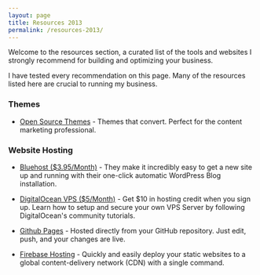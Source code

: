 ```yaml
---
layout: page
title: Resources 2013
permalink: /resources-2013/
---
```



Welcome to the resources section, a curated list of the tools and websites I strongly recommend for building and optimizing your business.

I have tested every recommendation on this page. Many of the resources listed here are crucial to running my business.

### Themes
- [Open Source Themes](/open-source/) - Themes that convert. Perfect for the content marketing professional.

### Website Hosting
- [Bluehost ($3.95/Month)](https://desiredpersona.com/go/bluehost/) - They make it incredibly easy to get a new site up and running with their one-click automatic WordPress Blog installation.

- [DigitalOcean VPS ($5/Month)](https://m.do.co/c/04ae6385aa45) - Get $10 in hosting credit when you sign up. Learn how to setup and secure your own VPS Server by following DigitalOcean's community tutorials.

- [Github Pages](https://pages.github.com) - Hosted directly from your GitHub repository. Just edit, push, and your changes are live.

- [Firebase Hosting](https://firebase.google.com/) - Quickly and easily deploy your static websites to a global content-delivery network (CDN) with a single command.
